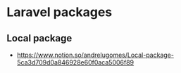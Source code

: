 # Laravel packages

## Local package

+ https://www.notion.so/andrelugomes/Local-package-5ca3d709d0a846928e60f0aca5006f89


